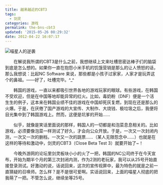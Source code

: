 ```yaml
---
title: 越来越近的CBT3
tags: 
  - 剑灵
categories: 游戏
permalink: the-bns-cbt3
updated: '2015-05-26 08:29:32'
date: 2012-04-22 16:07:17
---
```


![喵星人的逆袭](https://cat.yufan.me/cats/ame/114183724.png)

　　在解说我所谓的CBT3是什么之前，我想继续上文来吐槽思密达棒子们的脑袋到底是怎么想的。如果你一直在抱怨小米手机的饥饿营销是那么的让人愤怒的话，那么我想说：比起NC Software 来说，那些都是小孩子过家家，人家才是玩弄这个的鼻祖。——好了，吐槽完毕。^_^

<!-- more -->

　　韩国的游戏，一直以来都吸引世界各地的游戏玩家的眼球。有些游戏，在韩国不受欢迎，但是在中国等地却能异常的红火。比如，毒奶粉（DNF）便是一个活生生的例子，这本来在韩国业绩不佳的游戏在中国却死灰复燃，到现在还是那么的火爆。于是，在厌倦了国产游戏的大宣传、大制作、大烧钱、极垃圾之后，我便将目光集中到了韩国游戏上。然而，这便是坑爹的开始……

　　似乎，就像是笑话里面说的那样，韩国人的一切都是和泡菜息息相关的。比如游戏，必须要像泡菜一样测试了好久，才会向公众开放。于是，一次又一次封闭内测，一次又一次的删档，一次又一次的跳票……（某人无限怨念中……）也就是在这样的等待和激动中，剑灵的CBT3（Close Beta Test 3）就要开始了~！

　　今晚外游网的论坛里剑灵板块小小的火了一把，韩国的NC公司终于在今天宣布，开始为期半个月的第三次封闭内测，作为2测的老玩家，我可以从25号开始直接登录测试。好激动的说，话说回来，这次的宣传视屏中，最为特色的就是之前一直猜疑的召唤师。怎么样？是不是很可爱啊。实话说回来，上面的喵星人彻底的把我萌了一把。不管怎么说，继续坐等25号。

